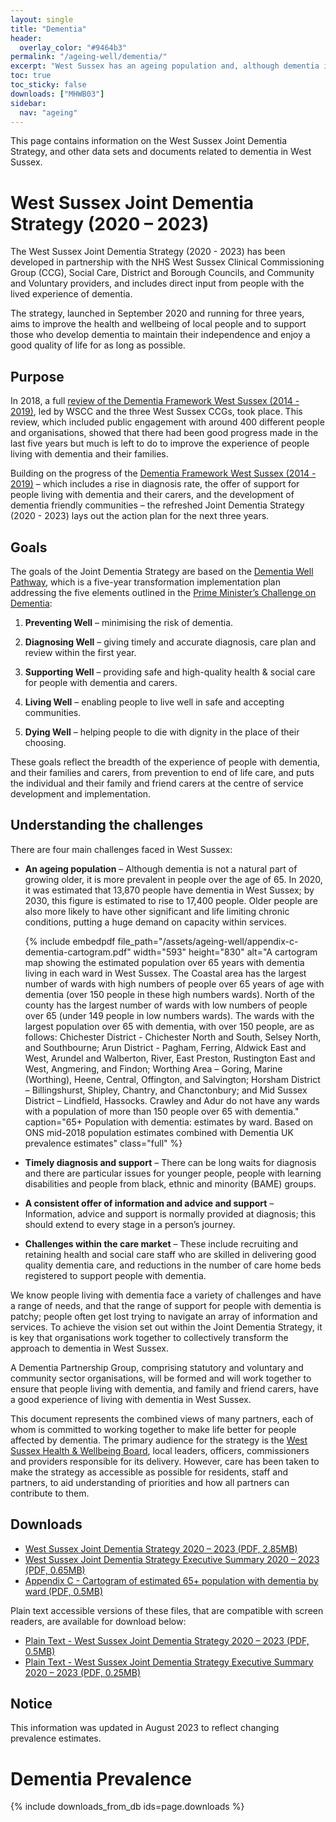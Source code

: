 ```yaml
---
layout: single
title: "Dementia"
header:
  overlay_color: "#9464b3"
permalink: "/ageing-well/dementia/"
excerpt: "West Sussex has an ageing population and, although dementia is not a natural part of growing older, it is more prevalent in people over the age of 65."
toc: true
toc_sticky: false
downloads: ["MHWB03"]
sidebar:
  nav: "ageing"
---
```


This page contains information on the West Sussex Joint Dementia Strategy, and other data sets and documents related to dementia in West Sussex. 

# West Sussex Joint Dementia Strategy (2020 – 2023)

The West Sussex Joint Dementia Strategy (2020 - 2023) has been developed in partnership with the NHS West Sussex Clinical Commissioning Group (CCG), Social Care, District and Borough Councils, and Community and Voluntary providers, and includes direct input from people with the lived experience of dementia.  

The strategy, launched in September 2020 and running for three years, aims to improve the health and wellbeing of local people and to support those who develop dementia to maintain their independence and enjoy a good quality of life for as long as possible.

## Purpose

In 2018, a full [review of the Dementia Framework West Sussex (2014 - 2019)](https://westsussex.moderngov.co.uk/documents/s8014/Appendix%20i.pdf), led by WSCC and the three West Sussex CCGs, took place. This review, which included public engagement with around 400 different people and organisations, showed that there had been good progress made in the last five years but much is left to do to improve the experience of people living with dementia and their families. 

Building on the progress of the [Dementia Framework West Sussex (2014 - 2019)](https://www.westsussexconnecttosupport.org/Resources/FileStorage/EventAdditionalFieldsFiles/2abdfe75-0316-46bf-aab4-a1f600f4882f/5952f6e5-0945-4242-9d5b-d995a1256c01_dementia_framework_west_sussex_2014-19.pdf ) – which includes a rise in diagnosis rate, the offer of support for people living with dementia and their carers, and the development of dementia friendly communities – the refreshed Joint Dementia Strategy (2020 - 2023) lays out the action plan for the next three years. 

## Goals

The goals of the Joint Dementia Strategy are based on the [Dementia Well Pathway](https://www.england.nhs.uk/mentalhealth/wp-content/uploads/sites/29/2016/03/dementia-well-pathway.pdf), which is a five-year transformation implementation plan addressing the five elements outlined in the [Prime Minister’s Challenge on Dementia](https://www.gov.uk/government/publications/prime-ministers-challenge-on-dementia-2020):

1. **Preventing Well** – minimising the risk of dementia.

2. **Diagnosing Well** – giving timely and accurate diagnosis, care plan and review within the first year.

3. **Supporting Well** – providing safe and high-quality health & social care for people with dementia and carers.

4. **Living Well** – enabling people to live well in safe and accepting communities.

5. **Dying Well** – helping people to die with dignity in the place of their choosing.

These goals reflect the breadth of the experience of people with dementia, and their families and carers, from prevention to end of life care, and puts the individual and their family and friend carers at the centre of service development and implementation.

## Understanding the challenges 

There are four main challenges faced in West Sussex: 

*	**An ageing population** – Although dementia is not a natural part of growing older, it is more prevalent in people over the age of 65. In 2020, it was estimated that 13,870 people have dementia in West Sussex; by 2030, this figure is estimated to rise to 17,400 people. Older people are also more likely to have other significant and life limiting chronic conditions, putting a huge demand on capacity within services. 

    {% include embedpdf file_path="/assets/ageing-well/appendix-c-dementia-cartogram.pdf" width="593" height="830" alt="A cartogram map showing the estimated population over 65 years with dementia living in each ward in West Sussex. The Coastal area has the largest number of wards with high numbers of people over 65 years of age with dementia (over 150 people in these high numbers wards). North of the county has the largest number of wards with low numbers of people over 65 (under 149 people in low numbers wards). The wards with the largest population over 65 with dementia, with over 150 people, are as follows: Chichester District - Chichester North and South, Selsey North, and Southbourne; Arun District - Pagham, Ferring, Aldwick East and West, Arundel and Walberton, River, East Preston, Rustington East and West, Angmering, and Findon; Worthing Area – Goring, Marine (Worthing), Heene, Central, Offington, and Salvington; Horsham District – Billingshurst, Shipley, Chantry, and Chanctonbury; and Mid Sussex District – Lindfield, Hassocks. Crawley and Adur do not have any wards with a population of more than 150 people over 65 with dementia." caption="65+ Population with dementia: estimates by ward. Based on ONS mid-2018 population estimates combined with Dementia UK prevalence estimates" class="full" %}

*	**Timely diagnosis and support** – There can be long waits for diagnosis and there are particular issues for younger people, people with learning disabilities and people from black, ethnic and minority (BAME) groups. 

* **A consistent offer of information and advice and support** – Information, advice and support is normally provided at diagnosis; this should extend to every stage in a person’s journey. 

* **Challenges within the care market** – These include recruiting and retaining health and social care staff who are skilled in delivering good quality dementia care, and reductions in the number of care home beds registered to support people with dementia. 

We know people living with dementia face a variety of challenges and have a range of needs, and that the range of support for people with dementia is patchy; people often get lost trying to navigate an array of information and services. To achieve the vision set out within the Joint Dementia Strategy, it is key that organisations work together to collectively transform the approach to dementia in West Sussex. 

A Dementia Partnership Group, comprising statutory and voluntary and community sector organisations, will be formed and will work together to ensure that people living with dementia, and family and friend carers, have a good experience of living with dementia in West Sussex.

This document represents the combined views of many partners, each of whom is committed to working together to make life better for people affected by dementia. The primary audience for the strategy is the [West Sussex Health & Wellbeing Board](https://jsna.westsussex.gov.uk/partners/), local leaders, officers, commissioners and providers responsible for its delivery. However, care has been taken to make the strategy as accessible as possible for residents, staff and partners, to aid understanding of priorities and how all partners can contribute to them. 


## Downloads

* [West Sussex Joint Dementia Strategy 2020 – 2023 (PDF, 2.85MB)](/assets/ageing-well/dementia-strategy-2020-2023-v14.pdf)
* [West Sussex Joint Dementia Strategy Executive Summary 2020 – 2023 (PDF, 0.65MB)](/assets/ageing-well/exec-summary-dementia-strategy-2020-2023-v14.pdf)
* [Appendix C - Cartogram of estimated 65+ population with dementia by ward (PDF, 0.5MB)](/assets/ageing-well/appendix-c-dementia-cartogram.pdf)

Plain text accessible versions of these files, that are compatible with screen readers, are available for download below:
* [Plain Text - West Sussex Joint Dementia Strategy 2020 – 2023 (PDF, 0.5MB)](/assets/ageing-well/dementia-strategy-2020-2023-plain-text.pdf)
* [Plain Text - West Sussex Joint Dementia Strategy Executive Summary 2020 – 2023 (PDF, 0.25MB)](/assets/ageing-well/exec-summary-dementia-strategy-2020-2023-plain-text.pdf)

## Notice
This information was updated in August 2023 to reflect changing prevalence estimates. 

# Dementia Prevalence 

{% include downloads_from_db ids=page.downloads %}
